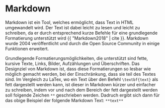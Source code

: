 # Markdown

Markdown ist ein Tool, welches ermöglicht, dass Text in HTML umgewandelt wird. Der Text ist dabei leicht zu lesen und leicht zu schreiben, da er durch entsprechend kurze Befehle für eine grundlegende Formatierung unterstützt wird {{ "Markdown2018" | cite }}. Markdown wurde 2004 veröffentlicht und durch die Open Source Community in einige Funktionen erweitert.

Grundlegende Formatierungsmöglichkeiten, die unterstützt sind fette, kursive Texte, Links, Bilder, Aufzählungen und Überschriften. Das Designziel von Markdown ist, dass diese Formatierungen so lesbar wie möglich gemacht werden, bei der Einschränkung, dass sie teil des Textes sind. Im Vergleich zu LaTex, wo ein Text über den Befehl `\textbf{text}` als fett dargestellt werden kann, ist dieser in Markdown kürzer und einfacher zu schreiben, indem vor und nach dem Bereich der fett dargestellt werden soll folgende Zeichen `**` geschrieben werden. Dadruch ergibt sich dann für das obige Beispiel der folgende Markdown Text: `**text**`